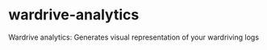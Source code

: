 wardrive-analytics
==================

Wardrive analytics: Generates visual representation of your wardriving logs
